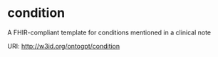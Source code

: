 # condition

A FHIR-compliant template for conditions mentioned in a clinical note

URI: http://w3id.org/ontogpt/condition

